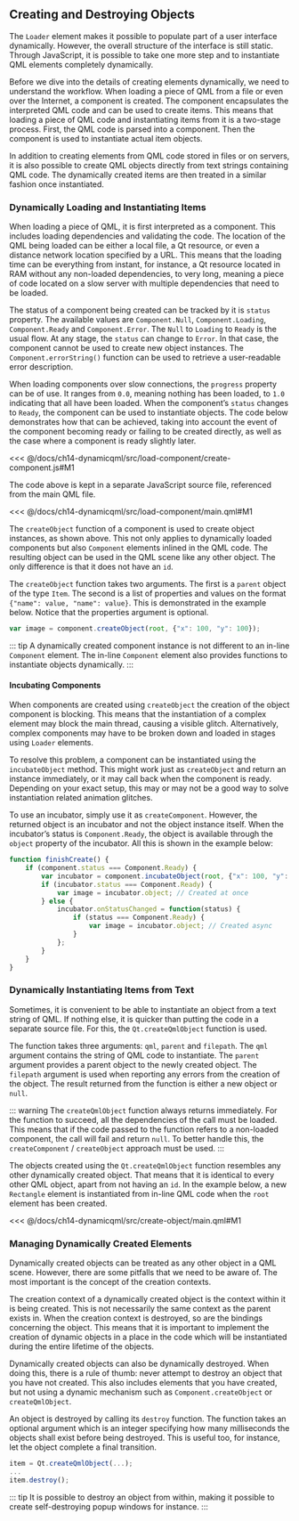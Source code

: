 ## Creating and Destroying Objects

The `Loader` element makes it possible to populate part of a user interface dynamically. However, the overall structure of the interface is still static. Through JavaScript, it is possible to take one more step and to instantiate QML elements completely dynamically.

Before we dive into the details of creating elements dynamically, we need to understand the workflow. When loading a piece of QML from a file or even over the Internet, a component is created. The component encapsulates the interpreted QML code and can be used to create items. This means that loading a piece of QML code and instantiating items from it is a two-stage process. First, the QML code is parsed into a component. Then the component is used to instantiate actual item objects.

In addition to creating elements from QML code stored in files or on servers, it is also possible to create QML objects directly from text strings containing QML code. The dynamically created items are then treated in a similar fashion once instantiated.

### Dynamically Loading and Instantiating Items

When loading a piece of QML, it is first interpreted as a component. This includes loading dependencies and validating the code. The location of the QML being loaded can be either a local file, a Qt resource, or even a distance network location specified by a URL. This means that the loading time can be everything from instant, for instance, a Qt resource located in RAM without any non-loaded dependencies, to very long, meaning a piece of code located on a slow server with multiple dependencies that need to be loaded.

The status of a component being created can be tracked by it is `status` property. The available values are `Component.Null`, `Component.Loading`, `Component.Ready` and `Component.Error`. The `Null` to `Loading` to `Ready` is the usual flow. At any stage, the `status` can change to `Error`. In that case, the component cannot be used to create new object instances. The `Component.errorString()` function can be used to retrieve a user-readable error description.

When loading components over slow connections, the `progress` property can be of use. It ranges from `0.0`, meaning nothing has been loaded, to `1.0` indicating that all have been loaded. When the component’s `status` changes to `Ready`, the component can be used to instantiate objects. The code below demonstrates how that can be achieved, taking into account the event of the component becoming ready or failing to be created directly, as well as the case where a component is ready slightly later.

<<< @/docs/ch14-dynamicqml/src/load-component/create-component.js#M1

The code above is kept in a separate JavaScript source file, referenced from the main QML file.

<<< @/docs/ch14-dynamicqml/src/load-component/main.qml#M1

The `createObject` function of a component is used to create object instances, as shown above. This not only applies to dynamically loaded components but also `Component` elements inlined in the QML code. The resulting object can be used in the QML scene like any other object. The only difference is that it does not have an `id`.

The `createObject` function takes two arguments. The first is a `parent` object of the type `Item`. The second is a list of properties and values on the format `{"name": value, "name": value}`. This is demonstrated in the example below. Notice that the properties argument is optional.

```js
var image = component.createObject(root, {"x": 100, "y": 100});
```

::: tip
A dynamically created component instance is not different to an in-line `Component` element. The in-line `Component` element also provides functions to instantiate objects dynamically.
:::

#### Incubating Components

When components are created using `createObject` the creation of the object component is blocking. This means that the instantiation of a complex element may block the main thread, causing a visible glitch. Alternatively, complex components may have to be broken down and loaded in stages using `Loader` elements.

To resolve this problem, a component can be instantiated using the `incubateObject` method. This might work just as `createObject` and return an instance immediately, or it may call back when the component is ready. Depending on your exact setup, this may or may not be a good way to solve instantiation related animation glitches.

To use an incubator, simply use it as `createComponent`. However, the returned object is an incubator and not the object instance itself. When the incubator’s status is `Component.Ready`, the object is available through the `object` property of the incubator. All this is shown in the example below:

```js
function finishCreate() {
    if (component.status === Component.Ready) {
        var incubator = component.incubateObject(root, {"x": 100, "y": 100});
        if (incubator.status === Component.Ready) {
            var image = incubator.object; // Created at once
        } else {
            incubator.onStatusChanged = function(status) {
                if (status === Component.Ready) {
                    var image = incubator.object; // Created async
                }
            };
        }
    }
}
```

### Dynamically Instantiating Items from Text

Sometimes, it is convenient to be able to instantiate an object from a text string of QML. If nothing else, it is quicker than putting the code in a separate source file. For this, the `Qt.createQmlObject` function is used.

The function takes three arguments: `qml`, `parent` and `filepath`. The `qml` argument contains the string of QML code to instantiate. The `parent` argument provides a parent object to the newly created object. The `filepath` argument is used when reporting any errors from the creation of the object. The result returned from the function is either a new object or `null`.

::: warning
The `createQmlObject` function always returns immediately. For the function to succeed, all the dependencies of the call must be loaded. This means that if the code passed to the function refers to a non-loaded component, the call will fail and return `null`. To better handle this, the `createComponent` / `createObject` approach must be used.
:::

The objects created using the `Qt.createQmlObject` function resembles any other dynamically created object. That means that it is identical to every other QML object, apart from not having an `id`. In the example below, a new `Rectangle` element is instantiated from in-line QML code when the `root` element has been created.

<<< @/docs/ch14-dynamicqml/src/create-object/main.qml#M1

### Managing Dynamically Created Elements

Dynamically created objects can be treated as any other object in a QML scene. However, there are some pitfalls that we need to be aware of. The most important is the concept of the creation contexts.

The creation context of a dynamically created object is the context within it is being created. This is not necessarily the same context as the parent exists in. When the creation context is destroyed, so are the bindings concerning the object. This means that it is important to implement the creation of dynamic objects in a place in the code which will be instantiated during the entire lifetime of the objects.

Dynamically created objects can also be dynamically destroyed. When doing this, there is a rule of thumb: never attempt to destroy an object that you have not created. This also includes elements that you have created, but not using a dynamic mechanism such as `Component.createObject` or `createQmlObject`.

An object is destroyed by calling its `destroy` function. The function takes an optional argument which is an integer specifying how many milliseconds the objects shall exist before being destroyed. This is useful too, for instance, let the object complete a final transition.

```js
item = Qt.createQmlObject(...);
...
item.destroy();
```

::: tip
It is possible to destroy an object from within, making it possible to create self-destroying popup windows for instance.
:::

